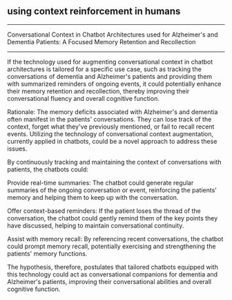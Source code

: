 ## using context reinforcement in humans
---

Conversational Context in Chatbot Architectures used for Alzheimer's and Dementia Patients: A Focused Memory Retention and Recollection

---

If the technology used for augmenting conversational context in chatbot architectures is tailored for a specific use case, such as tracking the conversations of dementia and Alzheimer's patients and providing them with summarized reminders of ongoing events, it could potentially enhance their memory retention and recollection, thereby improving their conversational fluency and overall cognitive function.

Rationale: The memory deficits associated with Alzheimer's and dementia often manifest in the patients' conversations. They can lose track of the context, forget what they've previously mentioned, or fail to recall recent events. Utilizing the technology of conversational context augmentation, currently applied in chatbots, could be a novel approach to address these issues.

By continuously tracking and maintaining the context of conversations with patients, the chatbots could:

Provide real-time summaries: The chatbot could generate regular summaries of the ongoing conversation or event, reinforcing the patients' memory and helping them to keep up with the conversation.

Offer context-based reminders: If the patient loses the thread of the conversation, the chatbot could gently remind them of the key points they have discussed, helping to maintain conversational continuity.

Assist with memory recall: By referencing recent conversations, the chatbot could prompt memory recall, potentially exercising and strengthening the patients' memory functions.

The hypothesis, therefore, postulates that tailored chatbots equipped with this technology could act as conversational companions for dementia and Alzheimer's patients, improving their conversational abilities and overall cognitive function.
